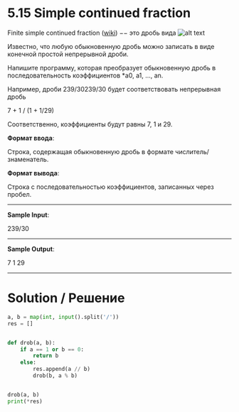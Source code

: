 # 5.15 Simple continued fraction
Finite simple continued fraction ([wiki](https://en.wikipedia.org/wiki/Continued_fraction)) −− это дробь вида
![alt text](https://wikimedia.org/api/rest_v1/media/math/render/svg/247535cef4b9b94eabeb16908cf72436cd01d0c9)


Известно, что любую обыкновенную дробь можно записать в виде конечной простой непрерывной дроби.

Напишите программу, которая преобразует обыкновенную дробь в последовательность коэффициентов *a0, a1, ..., an.

Например, дроби 239/30239/30 будет соответствовать непрерывная дробь

7 + 1 / (1 + 1/29)

Cоответственно, коэффициенты будут равны 7, 1 и 29.

**Формат ввода**:

Строка, содержащая обыкновенную дробь в формате числитель/знаменатель.

**Формат вывода**:

Строка с последовательностью коэффициентов, записанных через пробел.

---

**Sample Input**:

239/30

---

**Sample Output**:

7 1 29

---

# Solution / Решение

```python
a, b = map(int, input().split('/'))
res = []


def drob(a, b):
    if a == 1 or b == 0:
        return b
    else:
        res.append(a // b)
        drob(b, a % b)


drob(a, b)
print(*res)
```
